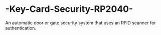 # -Key-Card-Security-RP2040-
An automatic door or gate security system that uses an RFID scanner for authentication.
